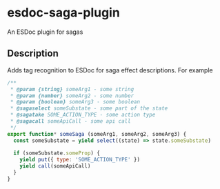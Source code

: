 # esdoc-saga-plugin
An ESDoc plugin for sagas

## Description
Adds tag recognition to ESDoc for saga effect descriptions. For example

```javascript
/**
 * @param {string} someArg1 - some string
 * @param {number} someArg2 - some number
 * @param {boolean} someArg3 - some boolean
 * @sagaselect someSubstate - some part of the state
 * @sagatake SOME_ACTION_TYPE - some action type
 * @sagacall someApiCall - some api call
 */
export function* someSaga (someArg1, someArg2, someArg3) {
  const someSubstate = yield select((state) => state.someSubstate)
 
  if (someSubstate.someProp) {
    yield put({ type: 'SOME_ACTION_TYPE' })
    yield call(someApiCall)
  }
}
```
